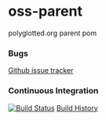 oss-parent
==========

polyglotted.org parent pom

### Bugs
[Github issue tracker](https://github.com/polyglotted/oss-parent/issues)

### Continuous Integration
[![Build Status](https://travis-ci.org/polyglotted/oss-parent.png)](https://travis-ci.org/polyglotted/oss-parent.png)
[Build History](https://travis-ci.org/polyglotted/oss-parent/builds)
